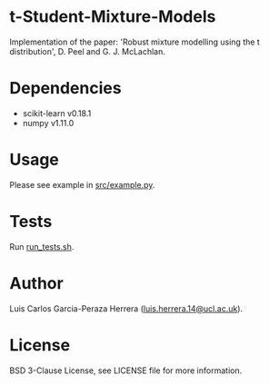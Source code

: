 # t-Student-Mixture-Models
Implementation of the paper: 'Robust mixture modelling using the t distribution', D. Peel and G. J. McLachlan.

# Dependencies
* scikit-learn v0.18.1
* numpy v1.11.0

# Usage
Please see example in [src/example.py](src/example.py).

# Tests
Run [run_tests.sh](run_tests.sh).

# Author
Luis Carlos Garcia-Peraza Herrera (luis.herrera.14@ucl.ac.uk).

# License
BSD 3-Clause License, see LICENSE file for more information.

